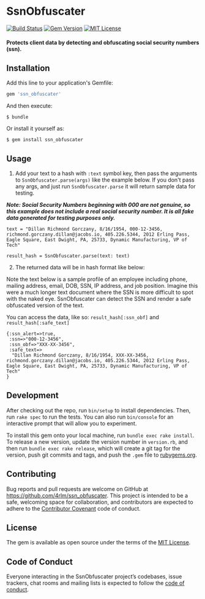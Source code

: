 # SsnObfuscater

[![Build Status](https://travis-ci.org/4rlm/ssn_obfuscater.svg?branch=master)](https://travis-ci.org/4rlm/ssn_obfuscater)
[![Gem Version](https://badge.fury.io/rb/ssn_obfuscater.svg)](https://badge.fury.io/rb/ssn_obfuscater)
[![MIT License](https://img.shields.io/badge/License-MIT-yellow.svg)](https://opensource.org/licenses/MIT)

#### Protects client data by detecting and obfuscating social security numbers (ssn).


## Installation

Add this line to your application's Gemfile:

```ruby
gem 'ssn_obfuscater'
```

And then execute:

    $ bundle

Or install it yourself as:

    $ gem install ssn_obfuscater

## Usage

1) Add your text to a hash with `:text` symbol key, then pass the arguments to `SsnObfuscater.parse(args)` like the example below.  If you don't pass any args, and just run `SsnObfuscater.parse` it will return sample data for testing.

***Note: Social Security Numbers beginning with 000 are not genuine, so this example does not include a real social security number.  It is all fake data generated for testing purposes only.***

```
text = "Dillan Richmond Gorczany, 8/16/1954, 000-12-3456, richmond.gorczany.dillan@jacobs.io, 405.226.5344, 2012 Erling Pass, Eagle Square, East Dwight, PA, 25733, Dynamic Manufacturing, VP of Tech"

result_hash = SsnObfuscater.parse(text: text)
```


2) The returned data will be in hash format like below:

Note the text below is a sample profile of an employee including phone, mailing address, email, DOB, SSN, IP address, and job position.  Imagine this were a much longer text document where the SSN is more difficult to spot with the naked eye.   SsnObfuscater can detect the SSN and render a safe obfuscated version of the text.

You can access the data, like so: `result_hash[:ssn_obf]` and `result_hash[:safe_text]`

```
{:ssn_alert=>true,
 :ssn=>"000-12-3456",
 :ssn_obf=>"XXX-XX-3456",
 :safe_text=>
  "Dillan Richmond Gorczany, 8/16/1954, XXX-XX-3456, richmond.gorczany.dillan@jacobs.io, 405.226.5344, 2012 Erling Pass, Eagle Square, East Dwight, PA, 25733, Dynamic Manufacturing, VP of Tech"
}
```


## Development

After checking out the repo, run `bin/setup` to install dependencies. Then, run `rake spec` to run the tests. You can also run `bin/console` for an interactive prompt that will allow you to experiment.

To install this gem onto your local machine, run `bundle exec rake install`. To release a new version, update the version number in `version.rb`, and then run `bundle exec rake release`, which will create a git tag for the version, push git commits and tags, and push the `.gem` file to [rubygems.org](https://rubygems.org).

## Contributing

Bug reports and pull requests are welcome on GitHub at https://github.com/4rlm/ssn_obfuscater. This project is intended to be a safe, welcoming space for collaboration, and contributors are expected to adhere to the [Contributor Covenant](http://contributor-covenant.org) code of conduct.

## License

The gem is available as open source under the terms of the [MIT License](https://opensource.org/licenses/MIT).


## Code of Conduct

Everyone interacting in the SsnObfuscater project’s codebases, issue trackers, chat rooms and mailing lists is expected to follow the [code of conduct](https://github.com/4rlm/ssn_obfuscater/blob/master/CODE_OF_CONDUCT.md).
